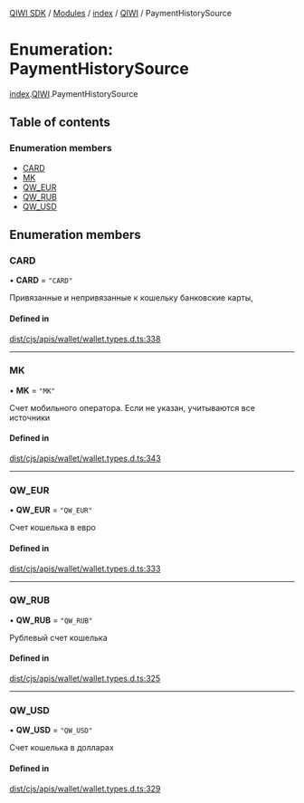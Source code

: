 [QIWI SDK](../README.md) / [Modules](../modules.md) / [index](../modules/index.md) / [QIWI](../modules/index.QIWI.md) / PaymentHistorySource

# Enumeration: PaymentHistorySource

[index](../modules/index.md).[QIWI](../modules/index.QIWI.md).PaymentHistorySource

## Table of contents

### Enumeration members

- [CARD](index.QIWI.PaymentHistorySource.md#card)
- [MK](index.QIWI.PaymentHistorySource.md#mk)
- [QW\_EUR](index.QIWI.PaymentHistorySource.md#qw_eur)
- [QW\_RUB](index.QIWI.PaymentHistorySource.md#qw_rub)
- [QW\_USD](index.QIWI.PaymentHistorySource.md#qw_usd)

## Enumeration members

### CARD

• **CARD** = `"CARD"`

Привязанные и непривязанные к кошельку банковские
карты,

#### Defined in

[dist/cjs/apis/wallet/wallet.types.d.ts:338](https://github.com/AlexXanderGrib/node-qiwi-sdk/blob/87e5174/dist/cjs/apis/wallet/wallet.types.d.ts#L338)

___

### MK

• **MK** = `"MK"`

Счет мобильного оператора. Если не указан, учитываются
все источники

#### Defined in

[dist/cjs/apis/wallet/wallet.types.d.ts:343](https://github.com/AlexXanderGrib/node-qiwi-sdk/blob/87e5174/dist/cjs/apis/wallet/wallet.types.d.ts#L343)

___

### QW\_EUR

• **QW\_EUR** = `"QW_EUR"`

Счет кошелька в евро

#### Defined in

[dist/cjs/apis/wallet/wallet.types.d.ts:333](https://github.com/AlexXanderGrib/node-qiwi-sdk/blob/87e5174/dist/cjs/apis/wallet/wallet.types.d.ts#L333)

___

### QW\_RUB

• **QW\_RUB** = `"QW_RUB"`

Рублевый счет кошелька

#### Defined in

[dist/cjs/apis/wallet/wallet.types.d.ts:325](https://github.com/AlexXanderGrib/node-qiwi-sdk/blob/87e5174/dist/cjs/apis/wallet/wallet.types.d.ts#L325)

___

### QW\_USD

• **QW\_USD** = `"QW_USD"`

Счет кошелька в долларах

#### Defined in

[dist/cjs/apis/wallet/wallet.types.d.ts:329](https://github.com/AlexXanderGrib/node-qiwi-sdk/blob/87e5174/dist/cjs/apis/wallet/wallet.types.d.ts#L329)
